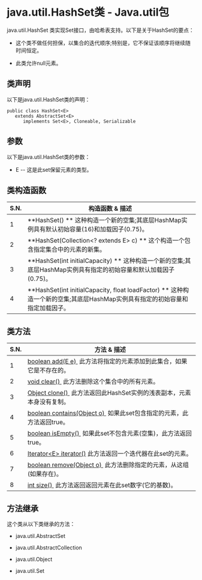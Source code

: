 # java.util.HashSet类 - Java.util包

java.util.HashSet 类实现Set接口，由哈希表支持。以下是关于HashSet的要点：

*   这个类不做任何担保，以集合的迭代顺序;特别是，它不保证该顺序将继续随时间恒定。

*   此类允许null元素。

## 类声明

以下是java.util.HashSet类的声明：

```
public class HashSet<E>
   extends AbstractSet<E>
      implements Set<E>, Cloneable, Serializable
```

## 参数

以下是java.util.HashSet类的参数：

*   E -- 这是此set保留元素的类型。

## 类构造函数

| S.N. | 构造函数 & 描述 |
| --- | --- |
| 1 | **HashSet() ** 这种构造一个新的空集;其底层HashMap实例具有默认初始容量(16)和加载因子(0.75)。 |
| 2 | **HashSet(Collection&lt;? extends E&gt; c) ** 这个构造一个包含指定集合中的元素的新集。 |
| 3 | **HashSet(int initialCapacity) ** 这种构造一个新的空集;其底层HashMap实例具有指定的初始容量和默认加载因子(0.75)。 |
| 4 | **HashSet(int initialCapacity, float loadFactor) ** 这种构造一个新的空集;其底层HashMap实例具有指定的初始容量和指定加载因子。 |

## 类方法

| S.N. | 方法 & 描述 |
| --- | --- |
| 1 | [boolean add(E e) ](http://www.yiibai.com/java/util/hashset_add.html) 此方法将指定的元素添加到此集合，如果它是不存在的。 |
| 2 | [void clear() ](http://www.yiibai.com/java/util/hashset_clear.html) 此方法删除这个集合中的所有元素。 |
| 3 | [Object clone() ](http://www.yiibai.com/java/util/hashset_clone.html) 此方法返回此HashSet实例的浅表副本，元素本身没有复制。 |
| 4 | [boolean contains(Object o) ](http://www.yiibai.com/java/util/hashset_contains.html) 如果此set包含指定的元素，此方法返回true。 |
| 5 | [boolean isEmpty() ](http://www.yiibai.com/java/util/hashset_isempty.html) 如果此set不包含元素(空集)，此方法返回true。 |
| 6 | [Iterator&lt;E&gt; iterator()](http://www.yiibai.com/java/util/hashset_iterator.html) 此方法返回一个迭代器在此set的元素。 |
| 7 | [boolean remove(Object o) ](http://www.yiibai.com/java/util/hashset_remove.html) 此方法删除指定的元素，从这组(如果存在)。 |
| 8 | [int size() ](http://www.yiibai.com/java/util/hashset_size.html) 此方法返回返回元素在此set数字(它的基数)。 |

## 方法继承

这个类从以下类继承的方法：

*   java.util.AbstractSet

*   java.util.AbstractCollection

*   java.util.Object

*   java.util.Set

